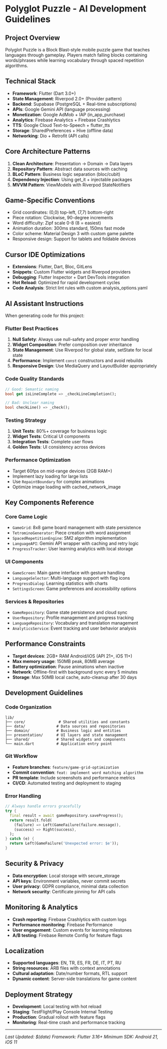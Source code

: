 # Polyglot Puzzle - AI Development Guidelines

## Project Overview
Polyglot Puzzle is a Block Blast-style mobile puzzle game that teaches languages through gameplay. Players match falling blocks containing words/phrases while learning vocabulary through spaced repetition algorithms.

## Technical Stack
- **Framework**: Flutter (Dart 3.0+)
- **State Management**: Riverpod 2.0+ (Provider pattern)
- **Backend**: Supabase (PostgreSQL + Real-time subscriptions)
- **APIs**: Google Gemini API (language processing)
- **Monetization**: Google AdMob + IAP (in_app_purchase)
- **Analytics**: Firebase Analytics + Firebase Crashlytics
- **TTS**: Google Cloud Text-to-Speech + flutter_tts
- **Storage**: SharedPreferences + Hive (offline data)
- **Networking**: Dio + Retrofit (API calls)

## Core Architecture Patterns
1. **Clean Architecture**: Presentation → Domain → Data layers
2. **Repository Pattern**: Abstract data sources with caching
3. **BLoC Pattern**: Business logic separation (bloc/cubit)
4. **Dependency Injection**: Using get_it + injectable packages
5. **MVVM Pattern**: ViewModels with Riverpod StateNotifiers

## Game-Specific Conventions
- Grid coordinates: (0,0) top-left, (7,7) bottom-right
- Piece rotation: Clockwise, 90-degree increments
- Word difficulty: Zipf scale 0-8 (8 = easiest)
- Animation duration: 300ms standard, 150ms fast mode
- Color scheme: Material Design 3 with custom game palette
- Responsive design: Support for tablets and foldable devices

## Cursor IDE Optimizations
- **Extensions**: Flutter, Dart, Bloc, GitLens
- **Snippets**: Custom Flutter widgets and Riverpod providers
- **Debugging**: Flutter Inspector + Dart DevTools integration
- **Hot Reload**: Optimized for rapid development cycles
- **Code Analysis**: Strict lint rules with custom analysis_options.yaml

## AI Assistant Instructions
When generating code for this project:

### Flutter Best Practices
1. **Null Safety**: Always use null-safety and proper error handling
2. **Widget Composition**: Prefer composition over inheritance
3. **State Management**: Use Riverpod for global state, setState for local state
4. **Performance**: Implement `const` constructors and avoid rebuilds
5. **Responsive Design**: Use MediaQuery and LayoutBuilder appropriately

### Code Quality Standards
```dart
// Good: Semantic naming
bool get isLineComplete => _checkLineCompletion();

// Bad: Unclear naming
bool checkLine() => _check();
```

### Testing Strategy
1. **Unit Tests**: 80%+ coverage for business logic
2. **Widget Tests**: Critical UI components
3. **Integration Tests**: Complete user flows
4. **Golden Tests**: UI consistency across devices

### Performance Optimization
- Target 60fps on mid-range devices (2GB RAM+)
- Implement lazy loading for large lists
- Use `RepaintBoundary` for complex animations
- Optimize image loading with cached_network_image

## Key Components Reference

### Core Game Logic
- `GameGrid`: 8x8 game board management with state persistence
- `TetrominoGenerator`: Piece creation with word assignment
- `SpacedRepetitionEngine`: SM2 algorithm implementation
- `LanguageAPI`: Gemini API wrapper with caching and retry logic
- `ProgressTracker`: User learning analytics with local storage

### UI Components
- `GameScreen`: Main game interface with gesture handling
- `LanguageSelector`: Multi-language support with flag icons
- `ProgressDialog`: Learning statistics with charts
- `SettingsScreen`: Game preferences and accessibility options

### Services & Repositories
- `GameRepository`: Game state persistence and cloud sync
- `UserRepository`: Profile management and progress tracking
- `LanguageRepository`: Vocabulary and translation management
- `AnalyticsService`: Event tracking and user behavior analysis

## Performance Constraints
- **Target devices**: 2GB+ RAM Android/iOS (API 21+, iOS 11+)
- **Max memory usage**: 150MB peak, 80MB average
- **Battery optimization**: Pause animations when inactive
- **Network**: Offline-first with background sync every 5 minutes
- **Storage**: Max 50MB local cache, auto-cleanup after 30 days

## Development Guidelines

### Code Organization
```
lib/
├── core/               # Shared utilities and constants
├── data/              # Data sources and repositories
├── domain/            # Business logic and entities
├── presentation/      # UI layers and state management
├── shared/            # Shared widgets and components
└── main.dart          # Application entry point
```

### Git Workflow
- **Feature branches**: `feature/game-grid-optimization`
- **Commit convention**: `feat: implement word matching algorithm`
- **PR template**: Include screenshots and performance metrics
- **CI/CD**: Automated testing and deployment to staging

### Error Handling
```dart
// Always handle errors gracefully
try {
  final result = await gameRepository.saveProgress();
  return result.fold(
    (failure) => Left(GameFailure(failure.message)),
    (success) => Right(success),
  );
} catch (e) {
  return Left(GameFailure('Unexpected error: $e'));
}
```

## Security & Privacy
- **Data encryption**: Local storage with secure_storage
- **API keys**: Environment variables, never commit secrets
- **User privacy**: GDPR compliance, minimal data collection
- **Network security**: Certificate pinning for API calls

## Monitoring & Analytics
- **Crash reporting**: Firebase Crashlytics with custom logs
- **Performance monitoring**: Firebase Performance
- **User engagement**: Custom events for learning milestones
- **A/B testing**: Firebase Remote Config for feature flags

## Localization
- **Supported languages**: EN, TR, ES, FR, DE, IT, PT, RU
- **String resources**: ARB files with context annotations
- **Cultural adaptation**: Date/number formats, RTL support
- **Dynamic content**: Server-side translations for game content

## Deployment Strategy
- **Development**: Local testing with hot reload
- **Staging**: TestFlight/Play Console Internal Testing
- **Production**: Gradual rollout with feature flags
- **Monitoring**: Real-time crash and performance tracking

---

*Last Updated: $(date)*
*Framework: Flutter 3.16+*
*Minimum SDK: Android 21, iOS 11* 